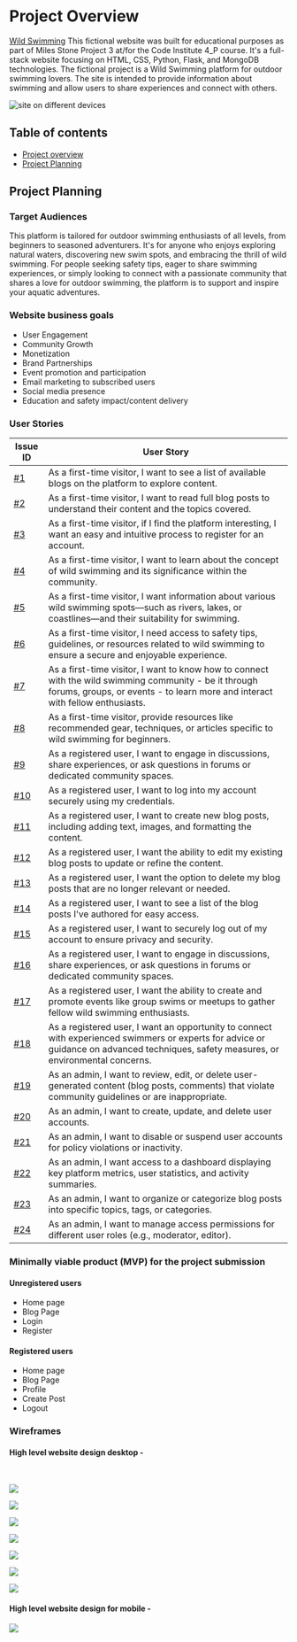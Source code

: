 # **Project Overview**

[Wild Swimming](https://flask-wild-swimming-1dc7d2b9c0b6.herokuapp.com/home) This fictional website was built for educational purposes as part of Miles Stone Project 3 at/for the Code Institute 4_P course. It's a full-stack website focusing on HTML, CSS, Python, Flask, and MongoDB technologies.
The fictional project is a  Wild Swimming platform for outdoor swimming lovers. The site is intended to provide information about swimming and allow users to share experiences and connect with others. <br>
 
 ![site on different devices](static/images/mockup.png)
<br>

## **Table of contents**
* [Project overview](#Project-Overview)
* [Project Planning](#project-planning)

## **Project Planning**

### **Target Audiences**
This platform is tailored for outdoor swimming enthusiasts of all levels, from beginners to seasoned adventurers. It's for anyone who enjoys exploring natural waters, discovering new swim spots, and embracing the thrill of wild swimming. For people seeking safety tips, eager to share swimming experiences, or simply looking to connect with a passionate community that shares a love for outdoor swimming, the platform is to support and inspire your aquatic adventures.
<br>

### **Website business goals**
- User Engagement
- Community Growth
- Monetization
- Brand Partnerships
- Event promotion and participation
- Email marketing to subscribed users
- Social media presence
- Education and safety impact/content delivery

### **User Stories**


| Issue ID | User Story |
|----------|------------|
| [#1](https://github.com/AleksandrAtr/wildswimming-ms3/issues/1) | As a first-time visitor, I want to see a list of available blogs on the platform to explore content. |
| [#2](https://github.com/AleksandrAtr/wildswimming-ms3/issues/2) | As a first-time visitor, I want to read full blog posts to understand their content and the topics covered. |
| [#3](https://github.com/AleksandrAtr/wildswimming-ms3/issues/3) | As a first-time visitor, if I find the platform interesting, I want an easy and intuitive process to register for an account. |
| [#4](https://github.com/AleksandrAtr/wildswimming-ms3/issues/4) | As a first-time visitor, I want to learn about the concept of wild swimming and its significance within the community. |
| [#5](https://github.com/AleksandrAtr/wildswimming-ms3/issues/5) | As a first-time visitor, I want information about various wild swimming spots—such as rivers, lakes, or coastlines—and their suitability for swimming. |
| [#6](https://github.com/AleksandrAtr/wildswimming-ms3/issues/6) | As a first-time visitor, I need access to safety tips, guidelines, or resources related to wild swimming to ensure a secure and enjoyable experience. |
| [#7](https://github.com/AleksandrAtr/wildswimming-ms3/issues/7) | As a first-time visitor, I want to know how to connect with the wild swimming community - be it through forums, groups, or events - to learn more and interact with fellow enthusiasts. |
| [#8](https://github.com/AleksandrAtr/wildswimming-ms3/issues/8) | As a first-time visitor, provide resources like recommended gear, techniques, or articles specific to wild swimming for beginners. |
| [#9](https://github.com/AleksandrAtr/wildswimming-ms3/issues/9) | As a registered user, I want to engage in discussions, share experiences, or ask questions in forums or dedicated community spaces. |
| [#10](https://github.com/AleksandrAtr/wildswimming-ms3/issues/10) | As a registered user, I want to log into my account securely using my credentials. |
| [#11](https://github.com/AleksandrAtr/wildswimming-ms3/issues/11) | As a registered user, I want to create new blog posts, including adding text, images, and formatting the content. |
| [#12](https://github.com/AleksandrAtr/wildswimming-ms3/issues/12) | As a registered user, I want the ability to edit my existing blog posts to update or refine the content. |
| [#13](https://github.com/AleksandrAtr/wildswimming-ms3/issues/13) | As a registered user, I want the option to delete my blog posts that are no longer relevant or needed. |
| [#14](https://github.com/AleksandrAtr/wildswimming-ms3/issues/14) | As a registered user, I want to see a list of the blog posts I've authored for easy access. |
| [#15](https://github.com/AleksandrAtr/wildswimming-ms3/issues/15) | As a registered user, I want to securely log out of my account to ensure privacy and security. |
| [#16](https://github.com/AleksandrAtr/wildswimming-ms3/issues/16) | As a registered user, I want to engage in discussions, share experiences, or ask questions in forums or dedicated community spaces. |
| [#17](https://github.com/AleksandrAtr/wildswimming-ms3/issues/17) | As a registered user, I want the ability to create and promote events like group swims or meetups to gather fellow wild swimming enthusiasts. |
| [#18](https://github.com/AleksandrAtr/wildswimming-ms3/issues/18) | As a registered user, I want an opportunity to connect with experienced swimmers or experts for advice or guidance on advanced techniques, safety measures, or environmental concerns. |
| [#19](https://github.com/AleksandrAtr/wildswimming-ms3/issues/19) | As an admin, I want to review, edit, or delete user-generated content (blog posts, comments) that violate community guidelines or are inappropriate. |
| [#20](https://github.com/AleksandrAtr/wildswimming-ms3/issues/20) | As an admin, I want to create, update, and delete user accounts. |
| [#21](https://github.com/AleksandrAtr/wildswimming-ms3/issues/21) | As an admin, I want to disable or suspend user accounts for policy violations or inactivity. |
| [#22](https://github.com/AleksandrAtr/wildswimming-ms3/issues/22) | As an admin, I want access to a dashboard displaying key platform metrics, user statistics, and activity summaries. |
| [#23](https://github.com/AleksandrAtr/wildswimming-ms3/issues/23) | As an admin, I want to organize or categorize blog posts into specific topics, tags, or categories. |
| [#24](https://github.com/AleksandrAtr/wildswimming-ms3/issues/24) | As an admin, I want to manage access permissions for different user roles (e.g., moderator, editor). |


### **Minimally viable product (MVP) for the project submission**
#### Unregistered users
- Home page
- Blog Page
- Login
- Register

#### Registered users
- Home page
- Blog Page
- Profile
- Create Post
- Logout

### **Wireframes**
#### High level website design desktop - 
<br>
 
![](static/images/home-d.png)
<br>

![](static/images/blog.png)
<br>

![](static/images/login.png)
<br>

![](static/images/reg.png)
<br>

![](static/images/blog-logged.png)
<br>

![](static/images/profile.png)
<br>

![](static/images/create-edit.png)
<br>

#### High level website design for mobile - 
![](static/images/home-m.png)
<br>
